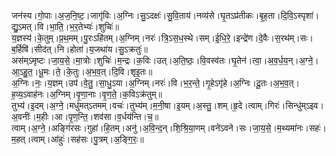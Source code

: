 

  
जन॑स्य।गो॒पाः।अ॒ज॒नि॒ष्ट॒।जागृ॑विः।अ॒ग्निः।सु॒ऽदक्षः॑।सु॒वि॒ताय॑।नव्य॑से।घृ॒तऽप्र॑तीकः।बृ॒ह॒ता।दि॒वि॒ऽस्पृशा॑।द्यु॒ऽमत्।वि।भा॒ति॒।भ॒र॒तेभ्यः॑।शुचिः॑॥  
य॒ज्ञस्य॑।के॒तुम्।प्र॒थ॒मम्।पु॒रःऽहि॑तम्।अ॒ग्निम्।नरः॑।त्रि॒ऽस॒ध॒स्थे।सम्।ई॒धि॒रे॒।इन्द्रे॑ण।दे॒वैः।स॒रथ॑म्।सः।ब॒र्हिषि॑।सीद॑त्।नि।होता॑।य॒जथा॑य।सु॒ऽक्रतुः॑॥  
अस॑म्ऽमृष्टः।जा॒य॒से॒।मा॒त्रोः।शुचिः॑।म॒न्द्रः।क॒विः।उत्।अ॒ति॒ष्ठः॒।वि॒वस्व॑तः।घृ॒तेन॑।त्वा॒।अ॒व॒र्ध॒य॒न्।अ॒ग्ने॒।आ॒ऽहु॒त॒।धू॒मः।ते॒।के॒तुः।अ॒भ॒व॒त्।दि॒वि।शृइ॒तः॥  
अ॒ग्निः।नः॒।य॒ज्ञम्।उप॑।वे॒तु॒।सा॒धु॒ऽया।अ॒ग्निम्।नरः॑।वि।भ॒र॒न्ते॒।गृ॒हेऽगृ॑हे।अ॒ग्निः।दू॒तः।अ॒भ॒व॒त्।ह॒व्य॒ऽवाह॑नः।अ॒ग्निम्।वृ॒णा॒नाः।वृ॒ण॒ते॒।क॒विऽक्र॑तुम्॥  
तुभ्य॑।इ॒दम्।अ॒ग्ने॒।मधु॑मत्ऽतमम्।वचः॑।तुभ्य॑म्।म॒नी॒षा।इ॒यम्।अ॒स्तु॒।शम्।हृ॒दे।त्वाम्।गिरः॑।सिन्धु॑म्ऽइव।अ॒वनीः॑।म॒हीः।आ।पृ॒ण॒न्ति॒।शव॑सा।व॒र्धय॑न्ति।च॒॥  
त्वाम्।अ॒ग्ने॒।अङ्गि॑रसः।गुहा॑।हि॒तम्।अनु॑।अ॒वि॒न्द॒न्।शि॒श्रि॒या॒णम्।वने॑ऽवने।सः।जा॒य॒से॒।म॒थ्यमा॑नः।सहः॑।म॒हत्।त्वाम्।आ॑हुः॑।सह॑सः।पु॒त्रम्।अ॒ङ्गि॒रः॒॥  
